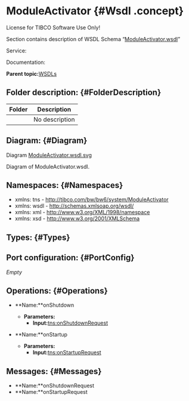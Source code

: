 # ModuleActivator {#Wsdl .concept}

License for TIBCO Software Use Only!

Section contains description of WSDL Schema “[ModuleActivator.wsdl](ModuleActivator.wsdl)”

Service:

Documentation:

**Parent topic:**[WSDLs](../../../projects/tibco.bwce.sample.binding.rest.BookStore/common/wsdl.md)

## Folder description: {#FolderDescription}

|Folder|Description|
|------|-----------|
| |No description|

## Diagram: {#Diagram}

Diagram [ModuleActivator.wsdl.svg](ModuleActivator.wsdl.svg)

Diagram of ModuleActivator.wsdl.

## Namespaces: {#Namespaces}

-   xmlns: tns - http://tibco.com/bw/bw6/system/ModuleActivator
-   xmlns: wsdl - http://schemas.xmlsoap.org/wsdl/
-   xmlns: xml - http://www.w3.org/XML/1998/namespace
-   xmlns: xsd - http://www.w3.org/2001/XMLSchema

## Types: {#Types}

## Port configuration: {#PortConfig}

*Empty*

## Operations: {#Operations}

-   **Name:**onShutdown
    -   **Parameters:**
        -   **Input:**[tns:onShutdownRequest](#Messages)

-   **Name:**onStartup
    -   **Parameters:**
        -   **Input:**[tns:onStartupRequest](#Messages)

## Messages: {#Messages}

-   **Name:**onShutdownRequest
-   **Name:**onStartupRequest

